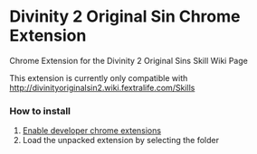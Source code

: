 # Divinity 2 Original Sin Chrome Extension
Chrome Extension for the Divinity 2 Original Sins Skill Wiki Page

This extension is currently only compatible with  http://divinityoriginalsin2.wiki.fextralife.com/Skills 

### How to install
1. [Enable developer chrome extensions](https://developer.chrome.com/extensions/getstarted#unpacked)
2. Load the unpacked extension by selecting the folder
